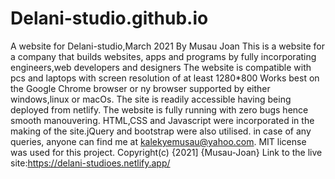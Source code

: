 # Delani-studio.github.io
A website for Delani-studio,March 2021
By Musau Joan
This is a website for a company that builds websites, apps and programs by fully incorporating engineers,web developers and designers
The website is compatible with pcs and laptops with screen resolution of at least 1280*800
Works best on the Google  Chrome browser or ny browser supported by either windows,linux or macOs.
The site is readily accessible having being deployed from netlify.
The website is fully running with zero bugs hence smooth manouvering.
HTML,CSS and Javascript were incorporated in the making of the site.jQuery and bootstrap were also utilised.
in case of any queries, anyone can find me at kalekyemusau@yahoo.com.
MIT license was used for this project.
Copyright(c) {2021] {Musau-Joan}
Link to the live site:https://delani-studioes.netlify.app/
